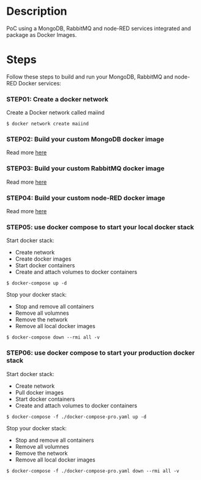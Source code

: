 # Description
PoC using a MongoDB, RabbitMQ and node-RED services integrated and package as Docker Images.

# Steps 
Follow these steps to build and run your MongoDB, RabbitMQ and node-RED Docker services:

### STEP01: Create a docker network
Create a Docker network called maiind
```
$ docker network create maiind
```

### STEP02: Build your custom MongoDB docker image
Read more [here](./mongo/README.md)

### STEP03: Build your custom RabbitMQ docker image
Read more [here](./rabbitmq/README.md)

### STEP04: Build your custom node-RED docker image
Read more [here](./node-red/README.md)

### STEP05: use docker compose to start your local docker stack 
Start docker stack:
- Create network 
- Create docker images
- Start docker containers
- Create and attach volumes to docker containers

```
$ docker-compose up -d 
```

Stop your docker stack: 
 - Stop and remove all containers
 - Remove all volumnes
 - Remove the network
 - Remove all local docker images
```
$ docker-compose down --rmi all -v
```

### STEP06: use docker compose to start your production docker stack
Start docker stack:
- Create network 
- Pull docker images
- Start docker containers
- Create and attach volumes to docker containers

```
$ docker-compose -f ./docker-compose-pro.yaml up -d 
```

Stop your docker stack: 
 - Stop and remove all containers
 - Remove all volumnes
 - Remove the network
 - Remove all local docker images
```
$ docker-compose -f ./docker-compose-pro.yaml down --rmi all -v
```

